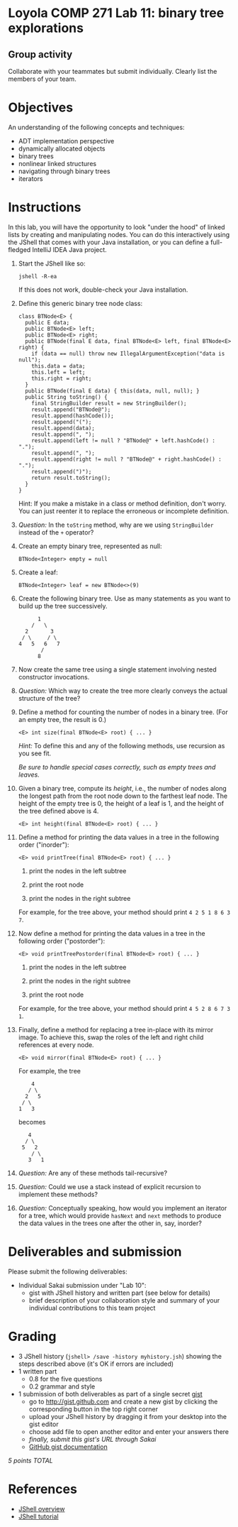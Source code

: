 # Loyola COMP 271 Lab 11: binary tree explorations

## Group activity

Collaborate with your teammates but submit individually. 
Clearly list the members of your team.

# Objectives

An understanding of the following concepts and techniques:

- ADT implementation perspective
- dynamically allocated objects
- binary trees
- nonlinear linked structures
- navigating through binary trees
- iterators
  
# Instructions

In this lab, you will have the opportunity to look "under the hood" of linked lists by creating and manipulating nodes.
You can do this interactively using the JShell that comes with your Java installation, or you can define a full-fledged IntelliJ IDEA Java project.

1. Start the JShell like so:

       jshell -R-ea

   If this does not work, double-check your Java installation.

1. Define this generic binary tree node class:

       class BTNode<E> {
         public E data;
         public BTNode<E> left;
         public BTNode<E> right;
         public BTNode(final E data, final BTNode<E> left, final BTNode<E> right) { 
           if (data == null) throw new IllegalArgumentException("data is null");
           this.data = data; 
           this.left = left;
           this.right = right;
         }
         public BTNode(final E data) { this(data, null, null); }
         public String toString() { 
           final StringBuilder result = new StringBuilder();
           result.append("BTNode@");
           result.append(hashCode());
           result.append("(");
           result.append(data);
           result.append(", ");
           result.append(left != null ? "BTNode@" + left.hashCode() : ".");
           result.append(", ");
           result.append(right != null ? "BTNode@" + right.hashCode() : ".");
           result.append(")");
           return result.toString();
         }
       }
       
   Hint: If you make a mistake in a class or method definition, don't worry. 
   You can just reenter it to replace the erroneous or incomplete definition.
   
1. *Question:* In the `toString` method, why are we using `StringBuilder` instead of the `+` operator?

1. Create an empty binary tree, represented as null:

       BTNode<Integer> empty = null

1. Create a leaf:

       BTNode<Integer> leaf = new BTNode<>(9)

1. Create the following binary tree. Use as many statements as you want to build up the tree successively.

             1
           /   \
         2       3
        / \     / \
       4   5   6   7
              /
             8

1. Now create the same tree using a single statement involving nested constructor invocations.

1. *Question:* Which way to create the tree more clearly conveys the actual structure of the tree?

1. Define a method for counting the number of nodes in a binary tree. (For an empty tree, the result is 0.)

       <E> int size(final BTNode<E> root) { ... }

   *Hint:* To define this and any of the following methods, use recursion as you see fit.

   *Be sure to handle special cases correctly, such as empty trees and leaves.*

1. Given a binary tree, compute its *height*, i.e., the number of nodes along the longest path from the root node down to the farthest leaf node. The height of the empty tree is 0, the height of a leaf is 1, and the height of the tree defined above is 4.

       <E> int height(final BTNode<E> root) { ... }

1. Define a method for printing the data values in a tree in the following order ("inorder"): 

       <E> void printTree(final BTNode<E> root) { ... }  

   1. print the nodes in the left subtree
   
   1. print the root node
   
   1. print the nodes in the right subtree

   For example, for the tree above, your method should print `4 2 5 1 8 6 3 7`.

1. Now define a method for printing the data values in a tree in the following order ("postorder"):

       <E> void printTreePostorder(final BTNode<E> root) { ... }

   1. print the nodes in the left subtree
   
   1. print the nodes in the right subtree

   1. print the root node
   
   For example, for the tree above, your method should print `4 5 2 8 6 7 3 1`.
  
1. Finally, define a method for replacing a tree in-place with its mirror image. 
   To achieve this, swap the roles of the left and right child references at every node.

       <E> void mirror(final BTNode<E> root) { ... }

   For example, the tree

           4 
          / \ 
         2   5 
        / \ 
       1   3

   becomes
 
          4 
         / \ 
        5   2 
           / \ 
          3   1

1. *Question:* Are any of these methods tail-recursive?

1. *Question:* Could we use a stack instead of explicit recursion to implement these methods?

1. *Question:* Conceptually speaking, how would you implement an iterator for a tree, which would provide `hasNext` and `next` methods to produce the data values in the trees one after the other in, say, inorder?

# Deliverables and submission

Please submit the following deliverables:

- Individual Sakai submission under "Lab 10":
  - gist with JShell history and written part (see below for details)
  - brief description of your collaboration style and summary of your 
    individual contributions to this team project

# Grading

- 3 JShell history (`jshell> /save -history myhistory.jsh`) showing the steps described above (it's OK if errors are included)
- 1 written part
  - 0.8 for the five questions
  - 0.2 grammar and style
- 1 submission of both deliverables as part of a single secret [gist](https://gist.github.com/)
  - go to http://gist.github.com and create a new gist by clicking the corresponding button in the top right corner
  - upload your JShell history by dragging it from your desktop into the gist editor
  - choose add file to open another editor and enter your answers there
  - *finally, submit this gist's URL through Sakai*
  - [GitHub gist documentation](https://help.github.com/articles/creating-gists/)

*5 points TOTAL*

# References

- [JShell overview](https://docs.oracle.com/en/java/javase/11/jshell/)
- [JShell tutorial](http://cr.openjdk.java.net/~rfield/tutorial/JShellTutorial.html)